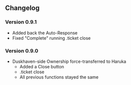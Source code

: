 Changelog
-------
### Version 0.9.1
*   Added back the Auto-Response
*   Fixed "Complete" running .ticket close

### Version 0.9.0
*   Duskhaven-side Ownership force-transferred to Haruka
    - Added a Close button
	-	.ticket close
    - All previous functions stayed the same

